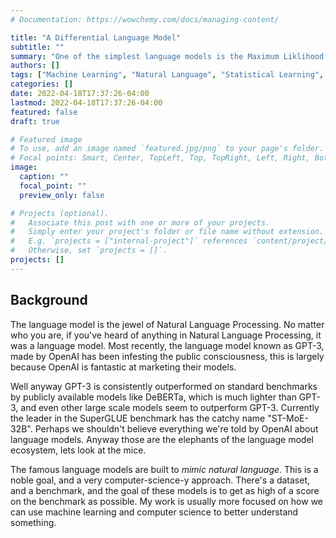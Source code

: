 ```yaml
---
# Documentation: https://wowchemy.com/docs/managing-content/

title: "A Differential Language Model"
subtitle: ""
summary: "One of the simplest language models is the Maximum Liklihood Estimator. How can we use that paradigm to create models of language which are not just designed to mimic human writers?"
authors: []
tags: ["Machine Learning", "Natural Language", "Statistical Learning", "Scientific Tools"]
categories: []
date: 2022-04-18T17:37:26-04:00
lastmod: 2022-04-18T17:37:26-04:00
featured: false
draft: true

# Featured image
# To use, add an image named `featured.jpg/png` to your page's folder.
# Focal points: Smart, Center, TopLeft, Top, TopRight, Left, Right, BottomLeft, Bottom, BottomRight.
image:
  caption: ""
  focal_point: ""
  preview_only: false

# Projects (optional).
#   Associate this post with one or more of your projects.
#   Simply enter your project's folder or file name without extension.
#   E.g. `projects = ["internal-project"]` references `content/project/deep-learning/index.md`.
#   Otherwise, set `projects = []`.
projects: []
---
```


## Background

The language model is the jewel of Natural Language Processing. No matter who you are, if you've heard of anything in Natural Language Processing, it was a language model.
Most recently, the language model known as GPT-3, made by OpenAI has been infesting the public consciousness, this is largely because OpenAI is fantastic at marketing their models.

Well anyway GPT-3 is consistently outperformed on standard benchmarks by publicly available models like DeBERTa, which is much lighter than GPT-3, and even other large scale models seem to outperform GPT-3. Currently the leader in the SuperGLUE benchmark has the catchy name "ST-MoE-32B". Perhaps we shouldn't believe everything we're told by OpenAI about language models.
Anyway those are the elephants of the language model ecosystem, lets look at the mice.

The famous language models are built to *mimic natural language*. This is a noble goal, and a very computer-science-y approach.
There's a dataset, and a benchmark, and the goal of these models is to get as high of a score on the benchmark as possible.
My work is usually more focused on how we can use machine learning and computer science to better understand something.


